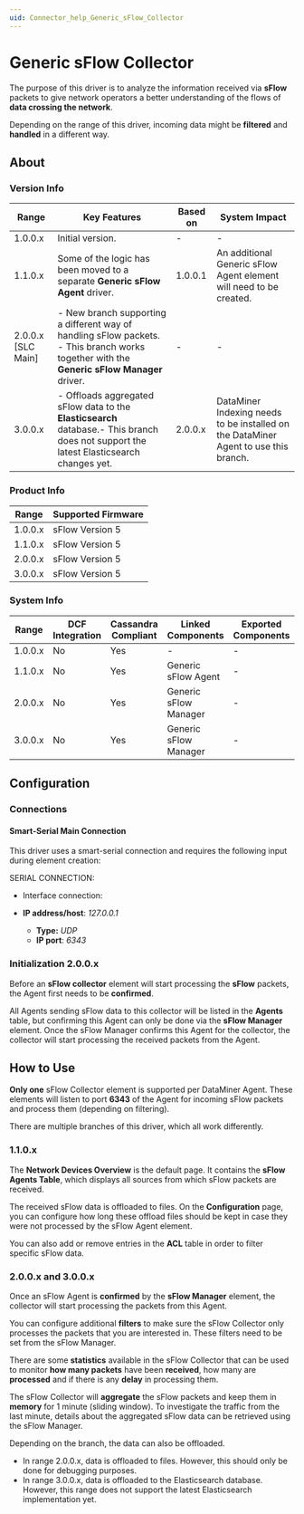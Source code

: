 ```yaml
---
uid: Connector_help_Generic_sFlow_Collector
---
```


# Generic sFlow Collector

The purpose of this driver is to analyze the information received via **sFlow** packets to give network operators a better understanding of the flows of **data crossing the network**.

Depending on the range of this driver, incoming data might be **filtered** and **handled** in a different way.

## About

### Version Info

| **Range**            | **Key Features**                                                                                                                            | **Based on** | **System Impact**                                                                   |
|----------------------|---------------------------------------------------------------------------------------------------------------------------------------------|--------------|-------------------------------------------------------------------------------------|
| 1.0.0.x              | Initial version.                                                                                                                            | \-           | \-                                                                                  |
| 1.1.0.x              | Some of the logic has been moved to a separate **Generic sFlow Agent** driver.                                                              | 1.0.0.1      | An additional Generic sFlow Agent element will need to be created.                  |
| 2.0.0.x \[SLC Main\] | \- New branch supporting a different way of handling sFlow packets. - This branch works together with the **Generic sFlow Manager** driver. | \-           | \-                                                                                  |
| 3.0.0.x              | \- Offloads aggregated sFlow data to the **Elasticsearch** database.- This branch does not support the latest Elasticsearch changes yet.    | 2.0.0.x      | DataMiner Indexing needs to be installed on the DataMiner Agent to use this branch. |

### Product Info

| **Range** | **Supported Firmware** |
|-----------|------------------------|
| 1.0.0.x   | sFlow Version 5        |
| 1.1.0.x   | sFlow Version 5        |
| 2.0.0.x   | sFlow Version 5        |
| 3.0.0.x   | sFlow Version 5        |

### System Info

| **Range** | **DCF Integration** | **Cassandra Compliant** | **Linked Components** | **Exported Components** |
|-----------|---------------------|-------------------------|-----------------------|-------------------------|
| 1.0.0.x   | No                  | Yes                     | \-                    | \-                      |
| 1.1.0.x   | No                  | Yes                     | Generic sFlow Agent   | \-                      |
| 2.0.0.x   | No                  | Yes                     | Generic sFlow Manager | \-                      |
| 3.0.0.x   | No                  | Yes                     | Generic sFlow Manager | \-                      |

## Configuration

### Connections

#### Smart-Serial Main Connection

This driver uses a smart-serial connection and requires the following input during element creation:

SERIAL CONNECTION:

- Interface connection:

- **IP address/host**: *127.0.0.1*
  - **Type:** *UDP*
  - **IP port**: *6343*

### Initialization 2.0.0.x

Before an **sFlow collector** element will start processing the **sFlow** packets, the Agent first needs to be **confirmed**.

All Agents sending sFlow data to this collector will be listed in the **Agents** table, but confirming this Agent can only be done via the **sFlow Manager** element. Once the sFlow Manager confirms this Agent for the collector, the collector will start processing the received packets from the Agent.

## How to Use

**Only one** sFlow Collector element is supported per DataMiner Agent. These elements will listen to port **6343** of the Agent for incoming sFlow packets and process them (depending on filtering).

There are multiple branches of this driver, which all work differently.

### 1.1.0.x

The **Network Devices Overview** is the default page. It contains the **sFlow Agents Table**, which displays all sources from which sFlow packets are received.

The received sFlow data is offloaded to files. On the **Configuration** page, you can configure how long these offload files should be kept in case they were not processed by the sFlow Agent element.

You can also add or remove entries in the **ACL** table in order to filter specific sFlow data.

### 2.0.0.x and 3.0.0.x

Once an sFlow Agent is **confirmed** by the **sFlow Manager** element, the collector will start processing the packets from this Agent.

You can configure additional **filters** to make sure the sFlow Collector only processes the packets that you are interested in. These filters need to be set from the sFlow Manager.

There are some **statistics** available in the sFlow Collector that can be used to monitor **how many packets** have been **received**, how many are **processed** and if there is any **delay** in processing them.

The sFlow Collector will **aggregate** the sFlow packets and keep them in **memory** for 1 minute (sliding window). To investigate the traffic from the last minute, details about the aggregated sFlow data can be retrieved using the sFlow Manager.

Depending on the branch, the data can also be offloaded.

- In range 2.0.0.x, data is offloaded to files. However, this should only be done for debugging purposes.
- In range 3.0.0.x, data is offloaded to the Elasticsearch database. However, this range does not support the latest Elasticsearch implementation yet.
